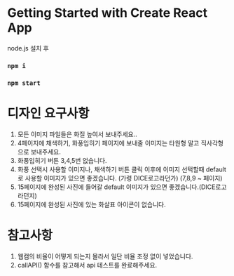 # Getting Started with Create React App

node.js 설치 후

### `npm i`
### `npm start`

# 디자인 요구사항
1. 모든 이미지 파일들은 화질 높여서 보내주세요..
2. 4페이지에 채색하기, 화풍입히기 페이지에 보내줄 이미지는 타원형 말고 직사각형으로 보내주세요.
3. 화풍입히기 버튼 3,4,5번 없습니다.
4. 화풍 선택시 사용할 이미지나, 채색하기 버튼 클릭 이후에 이미지 선택할때 default로 사용할 이미지가 있으면 좋겠습니다. (가령 DICE로고라던가) (7,8,9 ~ 페이지)
5. 15페이지에 완성된 사진에 들어갈 default 이미지가 있으면 좋겠습니다.(DICE로고라던지)
6. 15페이지에 완성된 사진에 있는 화살표 아이콘이 없습니다.

# 참고사항
1. 웹캠의 비율이 어떻게 되는지 몰라서 일단 비율 조정 없이 넣었습니다.
2. callAPI() 함수를 참고해서 api 테스트를 완료해주세요.
